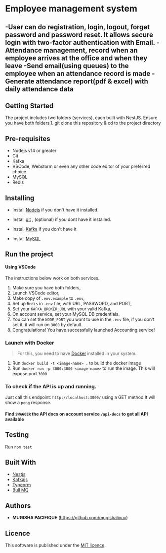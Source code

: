 # Employee management system

-User can do registration, login, logout, forget password and password reset. 
It allows secure login with two-factor authentication with Email.
-Attendance management, record when an employee arrives at the office and when they leave
-Send email(using queues) to the employee when an attendance record is made
-Generate attendance report(pdf & excel) with daily attendance data
---

## Getting Started
The project includes two folders (services), each built with NestJS. Ensure you have both folders.1. git clone this repository & cd to the project directory

## Pre-requisites

* Nodejs v14 or greater
* Git
* Kafka
* VSCode, Webstorm or even any other code editor of your preferred choice.
* MySQL
* Redis

## Installing

* Install [Nodejs](https://nodejs.org/en/) if you don't have it installed.

* Install [git](https://www.digitalocean.com/community/tutorials/how-to-contribute-to-open-source-getting-started-with-git)
  , (optional) if you dont have it installed.

* Install [Kafka](https://kafka.apache.org/) if you don't have it
* Install [MySQL](https://www.mysql.com)

## Run the project

#### Using VSCode
The instructions below work on both services.
1. Make sure you have both folders,
2. Launch VSCode editor,
3. Make copy of `.env.example` to `.env`,
4. Set up `Redis` in `.env` file, with URL, PASSWORD, and PORT, 
5. Set your `KAFKA_BROKER_URL` with your valid Kafka,
6. On account service, set your MySQL DB credentials.
7. You can set the `NODE_PORT` you want to use in the `.env` file, if you don't set it, it will run on `3000` by default.
8. Congratulations! You have successfully launched Accounting service!

### Launch with Docker

> For this, you need to have [Docker](https://www.docker.com/) installed in your system.

1. Run `docker build -t <image-name> .` to build the docker image
2. Run `docker run -p 3000:3000 <image-name>` to run the image. This will expose port `3000`


### To check if the API is up and running.

Just call this endpoint: `http://localhost:3000/` using a GET method It will show a `pong` response.

#### Find `SWAGGER` the API docs on account service `/api-docs` to get all API available

## Testing

Run `npm test`

## Built With

* [Nestjs](https://nestjs.com/)
* [Kafkajs](https://kafka.js.org)
* [Typeorm](https://typeorm.io)
* [Bull MQ](https://docs.bullmq.io)


## Authors

* **MUGISHA PACIFIQUE** (https://github.com/mugishalinux)

## Licence

This software is published under the [MIT licence](http://opensource.org/licenses/MIT).

